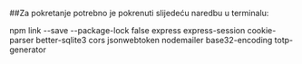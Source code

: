 ##Za pokretanje potrebno je pokrenuti slijedeću naredbu u terminalu: 

npm link --save --package-lock false express  express-session cookie-parser better-sqlite3 cors jsonwebtoken nodemailer base32-encoding totp-generator

